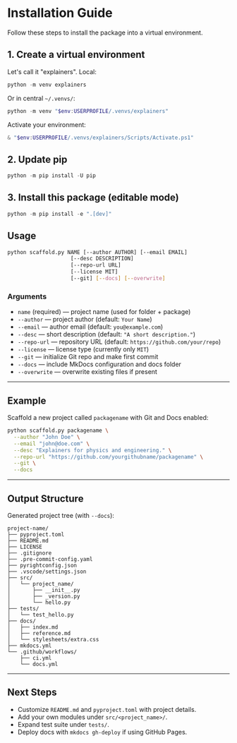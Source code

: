 # Installation Guide

Follow these steps to install the package into a virtual environment.

## 1. Create a virtual environment

Let's call it "explainers".
Local:
```powershell
python -m venv explainers
```

Or in central `~/.venvs/`:
```powershell
python -m venv "$env:USERPROFILE/.venvs/explainers"
```

Activate your environment:

```powershell
& "$env:USERPROFILE/.venvs/explainers/Scripts/Activate.ps1"
```

## 2. Update pip

```powershell
python -m pip install -U pip
```

## 3. Install this package (editable mode)

```powershell
python -m pip install -e ".[dev]"
```



## Usage

```bash
python scaffold.py NAME [--author AUTHOR] [--email EMAIL]
                    [--desc DESCRIPTION]
                    [--repo-url URL]
                    [--license MIT]
                    [--git] [--docs] [--overwrite]
```

### Arguments

* `name` (required) — project name (used for folder + package)
* `--author` — project author (default: `Your Name`)
* `--email` — author email (default: `you@example.com`)
* `--desc` — short description (default: `"A short description."`)
* `--repo-url` — repository URL (default: `https://github.com/your/repo`)
* `--license` — license type (currently only `MIT`)
* `--git` — initialize Git repo and make first commit
* `--docs` — include MkDocs configuration and docs folder
* `--overwrite` — overwrite existing files if present

---

## Example

Scaffold a new project called `packagename` with Git and Docs enabled:

```bash
python scaffold.py packagename \
  --author "John Doe" \
  --email "john@doe.com" \
  --desc "Explainers for physics and engineering." \
  --repo-url "https://github.com/yourgithubname/packagename" \
  --git \
  --docs
```

---

## Output Structure

Generated project tree (with `--docs`):

```
project-name/
├── pyproject.toml
├── README.md
├── LICENSE
├── .gitignore
├── .pre-commit-config.yaml
├── pyrightconfig.json
├── .vscode/settings.json
├── src/
│   └── project_name/
│       ├── __init__.py
│       ├── _version.py
│       └── hello.py
├── tests/
│   └── test_hello.py
├── docs/
│   ├── index.md
│   ├── reference.md
│   └── stylesheets/extra.css
├── mkdocs.yml
└── .github/workflows/
    ├── ci.yml
    └── docs.yml
```

---

## Next Steps

* Customize `README.md` and `pyproject.toml` with project details.
* Add your own modules under `src/<project_name>/`.
* Expand test suite under `tests/`.
* Deploy docs with `mkdocs gh-deploy` if using GitHub Pages.


